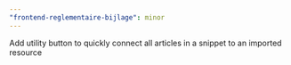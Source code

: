 ```yaml
---
"frontend-reglementaire-bijlage": minor
---
```


Add utility button to quickly connect all articles in a snippet to an imported resource
